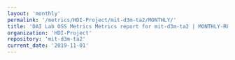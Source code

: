 ```yaml
---
layout: 'monthly'
permalink: '/metrics/HDI-Project/mit-d3m-ta2/MONTHLY/'
title: 'DAI Lab OSS Metrics Metrics report for mit-d3m-ta2 | MONTHLY-REPORT-2019-11-01'
organization: 'HDI-Project'
repository: 'mit-d3m-ta2'
current_date: '2019-11-01'
---
```

